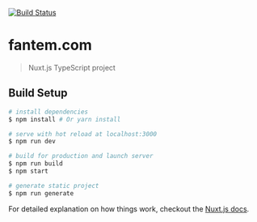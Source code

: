 <a href="https://travis-ci.com/nuxtify/shiminger.com"><img src="https://travis-ci.org/fanteme/fantem.com.svg?branch=master" alt="Build Status"></a>
# fantem.com

> Nuxt.js TypeScript project

## Build Setup

```bash
# install dependencies
$ npm install # Or yarn install

# serve with hot reload at localhost:3000
$ npm run dev

# build for production and launch server
$ npm run build
$ npm start

# generate static project
$ npm run generate
```

For detailed explanation on how things work, checkout the [Nuxt.js docs](https://github.com/nuxt/nuxt.js).
